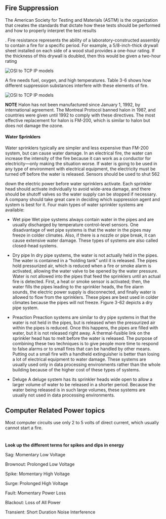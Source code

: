 ## Fire Suppression

The American Society for Testing and
Materials (ASTM) is the organization that creates the standards that dictate how these
tests should be performed and how to properly interpret the test results

. Fire resistance represents the ability of a laboratory-constructed assembly
to contain a fire for a specific period. For example, a 5/8-inch-thick drywall sheet
installed on each side of a wood stud provides a one-hour rating. If the thickness of this
drywall is doubled, then this would be given a two-hour rating

![OSI to TCP IP models](https://gyazo.com/7b24dca9ae8c97ba00d182ba61a22f95.png)

A fire needs fuel, oxygen, and high temperatures. Table 3-6 shows how different
suppression substances interfere with these elements of fire.


![OSI to TCP IP models](https://gyazo.com/7c2a23118c7256d7eeb122e589c765d6.png)

**NOTE** Halon has not been manufactured since January 1, 1992, by international
agreement. The Montreal Protocol banned halon in 1987, and countries were given
until 1992 to comply with these directives. The most effective replacement for halon is
FM-200, which is similar to halon but does not damage the ozone.


#### Water Sprinklers

Water sprinklers typically are simpler and less expensive than FM-200 system, but can
cause water damage. In an electrical fire, the water can increase the intensity of the fire
because it can work as a conductor for electricity—only making the situation worse. If
water is going to be used in any type of environment with electrical equipment, the
electricity must be turned off before the water is released. Sensors should be used to shut
562


down the electric power before water sprinklers activate. Each sprinkler head should
activate individually to avoid wide-area damage, and there should be shutoff valves so the
water supply can be stopped if necessary.
A company should take great care in deciding which suppression agent and system is
best for it. Four main types of water sprinkler systems are available:


- Wet pipe Wet pipe systems always contain water in the pipes and are usually
discharged by temperature control–level sensors. One disadvantage of wet pipe
systems is that the water in the pipes may freeze in colder climates. Also, if there is a
nozzle or pipe break, it can cause extensive water damage. These types of systems are
also called closed-head systems.

- Dry pipe In dry pipe systems, the water is not actually held in the pipes. The water is
contained in a “holding tank” until it is released. The pipes hold pressurized air,
which is reduced when a fire or smoke alarm is activated, allowing the water valve to
be opened by the water pressure. Water is not allowed into the pipes that feed the
sprinklers until an actual fire is detected. First, a heat or smoke sensor is activated;
then, the water fills the pipes leading to the sprinkler heads, the fire alarm sounds, the
electric power supply is disconnected, and finally water is allowed to flow from the
sprinklers. These pipes are best used in colder climates because the pipes will not
freeze. Figure 3-62 depicts a dry pipe system.

- Preaction Preaction systems are similar to dry pipe systems in that the water is not
held in the pipes, but is released when the pressurized air within the pipes is reduced.
Once this happens, the pipes are filled with water, but it is not released right away. A
thermal-fusible link on the sprinkler head has to melt before the water is released. The
purpose of combining these two techniques is to give people more time to respond to
false alarms or to small fires that can be handled by other means. Putting out a small
fire with a handheld extinguisher is better than losing a lot of electrical equipment to
water damage. These systems are usually used only in data processing environments
rather than the whole building because of the higher cost of these types of systems.

- Deluge A deluge system has its sprinkler heads wide open to allow a larger volume of
water to be released in a shorter period. Because the water being released is in such
large volumes, these systems are usually not used in data processing environments.




## Computer Related Power topics

Most computer circuits use only 2 to 5 volts of direct
current, which usually cannot start a fire.



#
**Look up the different terms for spikes and dips in energy**
<p><span><span>Sag: </span></span>Momentary Low Voltage</p>   <p>Brownout: Prolonged Low Voltage</p>   <p><span>Spike: </span>Momentary High Voltage</p>   <p>Surge: Prolonged High Voltage</p>   <p>Fault: Momentary Power Loss</p>   <p>Blackout: Loss of All Power</p><p>Transient: Short Duration Noise Interference</p></div></div>

